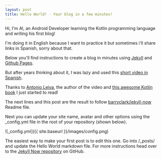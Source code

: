 ```yaml
---
layout: post
title: Hello World! - Your blog in a few minutes!
---
```


Hi, I'm Al, an Android Developer learning the Kotlin programming language and writing his first blog!

I'm doing it in English because I want to practice it but sometimes i'll share links in Spanish, sorry about that. 

Below you'll find instructions to create a blog in minutes using [Jekyll](https://jekyllrb.com/) and [Github Pages](https://pages.github.com/).

But after years thinking about it, I was lazy and used this [short video in Spanish](https://youtu.be/lsvRyE5tPQQ).

Thanks to [Antonio Leiva](https://antonioleiva.com/), the author of the video and [this awesome Kotlin book](https://antonioleiva.com/kotlin-android-developers-book/) I just started to read!

The next lines and this post are the result to follow [barryclark/jekyll-now](https://github.com/barryclark/jekyll-now) Readme file.

Next you can update your site name, avatar and other options using the _config.yml file in the root of your repository (shown below).

![_config.yml]({{ site.baseurl }}/images/config.png)

The easiest way to make your first post is to edit this one. Go into /_posts/ and update the Hello World markdown file. For more instructions head over to the [Jekyll Now repository](https://github.com/barryclark/jekyll-now) on GitHub.
